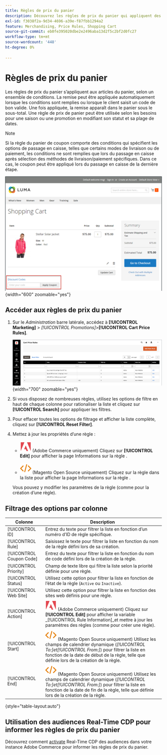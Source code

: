 ```yaml
---
title: Règles de prix du panier
description: Découvrez les règles de prix du panier qui appliquent des remises à des articles du panier selon un ensemble de conditions.
exl-id: f3038f2a-9d34-4696-a39e-f87fbb1294a2
feature: Merchandising, Price Rules, Shopping Cart
source-git-commit: eb0fe395020dbe2e2496aba13d2f5c2bf2d0fc27
workflow-type: tm+mt
source-wordcount: '448'
ht-degree: 0%

---
```


# Règles de prix du panier

Les règles de prix du panier s’appliquent aux articles du panier, selon un ensemble de conditions. La remise peut être appliquée automatiquement lorsque les conditions sont remplies ou lorsque le client saisit un code de bon valide. Une fois appliquée, la remise apparaît dans le panier sous le sous-total. Une règle de prix de panier peut être utilisée selon les besoins pour une saison ou une promotion en modifiant son statut et sa plage de dates.

>[!NOTE]
>
>Si la règle du panier de coupon comporte des conditions qui spécifient les options de passage en caisse, telles que certains modes de livraison ou de paiement, les conditions ne sont remplies que lors du passage en caisse après sélection des méthodes de livraison/paiement spécifiques. Dans ce cas, le coupon peut être appliqué lors du passage en caisse de la dernière étape.

![Exemple de storefront - coupon d&#39;application de panier](./assets/storefront-cart-apply-coupon.png){width="600" zoomable="yes"}

## Accéder aux règles de prix du panier

1. Sur le _Administration_ barre latérale, accédez à **[!UICONTROL Marketing]** > _[!UICONTROL Promotions]_>**[!UICONTROL Cart Price Rules]**.

   ![Règle de prix du panier](./assets/price-rule-cart.png){width="700" zoomable="yes"}

1. Si vous disposez de nombreuses règles, utilisez les options de filtre en haut de chaque colonne pour rationaliser la liste et cliquez sur **[!UICONTROL Search]** pour appliquer les filtres.

1. Pour effacer toutes les options de filtrage et afficher la liste complète, cliquez sur **[!UICONTROL Reset Filter]**.

1. Mettez à jour les propriétés d’une règle :

   - ![Adobe Commerce](../assets/adobe-logo.svg) (Adobe Commerce uniquement) Cliquez sur **[!UICONTROL Edit]** pour afficher la page Informations sur la règle .

   - ![Magento Open Source](../assets/open-source.svg) (Magento Open Source uniquement) Cliquez sur la règle dans la liste pour afficher la page Informations sur la règle .

   Vous pouvez y modifier les paramètres de la règle (comme pour la création d’une règle).

## Filtrage des options par colonne

| Colonne | Description |
|--- |--- |
| [!UICONTROL ID] | Entrez du texte pour filtrer la liste en fonction d’un numéro d’ID de règle spécifique. |
| [!UICONTROL Rule] | Saisissez le texte pour filtrer la liste en fonction du nom de la règle défini lors de sa création. |
| [!UICONTROL Coupon Code] | Entrez du texte pour filtrer la liste en fonction du nom de code défini lors de la création de la règle. |
| [!UICONTROL Priority] | Champ de texte libre qui filtre la liste selon la priorité définie pour une règle. |
| [!UICONTROL Status] | Utilisez cette option pour filtrer la liste en fonction de l’état de la règle (`Active` ou `Inactive`). |
| [!UICONTROL Web Site] | Utilisez cette option pour filtrer la liste en fonction des sites web définis pour une règle. |
| [!UICONTROL Action] | ![Adobe Commerce](../assets/adobe-logo.svg) (Adobe Commerce uniquement) Cliquez sur **[!UICONTROL Edit]** pour afficher la variable _[!UICONTROL Rule Information]_et mettre à jour les paramètres des règles (comme pour créer une règle). |
| [!UICONTROL Start] | ![Magento Open Source](../assets/open-source.svg) (Magento Open Source uniquement) Utilisez les champs de calendrier dynamique (_[!UICONTROL To:]_et_[!UICONTROL From:]_) pour filtrer la liste en fonction de la date de début de la règle, telle que définie lors de la création de la règle. |
| [!UICONTROL End] | ![Magento Open Source](../assets/open-source.svg) (Magento Open Source uniquement) Utilisez les champs de calendrier dynamique (_[!UICONTROL To:]_et_[!UICONTROL From:]_) pour filtrer la liste en fonction de la date de fin de la règle, telle que définie lors de la création de la règle. |

{style="table-layout:auto"}

## Utilisation des audiences Real-Time CDP pour informer les règles de prix du panier

Découvrez comment [activate](../customers/audience-activation.md) Real-Time CDP des audiences dans votre instance Adobe Commerce pour informer les règles de prix du panier.
